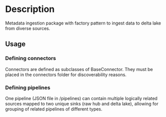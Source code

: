 # Description

Metadata ingestion package with factory pattern to ingest data to delta lake from diverse sources.

## Usage

### Defining connectors

Connectors are defined as subclasses of BaseConnector. They must be placed in the connectors folder for discoverability reasons.

### Defining pipelines

One pipeline (JSON file in /pipelines) can contain multiple logically related sources mapped to two unique sinks (raw hub and delta lake), allowing for grouping of related pipelines of different types.
